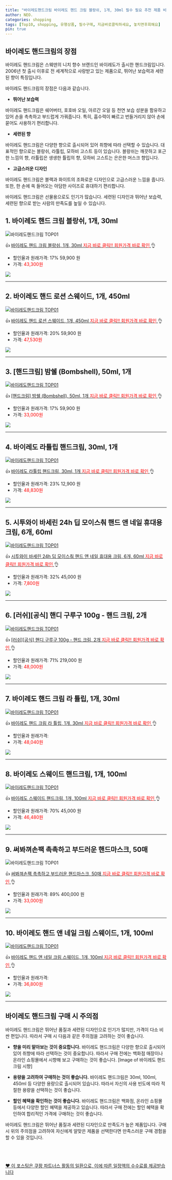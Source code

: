 ```yaml
---
title: "바이레도핸드크림 바이레도 핸드 크림 블랑쉬, 1개, 30ml 필수 필요 추천 제품 비교 최저 가격 비교 장점 구매 후기 구매평"
author: NEO.
categories: shopping
tags: [Top10, shopping, 유행상품, 필수구매, 지금바로클릭하세요, 놓치면후회해요]
pin: true
---
```

**<h2>바이레도 핸드크림의 장점</h2>**

바이레도 핸드크림은 스웨덴의 니치 향수 브랜드인 바이레도가 출시한 핸드크림입니다. 2006년 첫 출시 이후로 전 세계적으로 사랑받고 있는 제품으로, 뛰어난 보습력과 세련된 향이 특징입니다.

바이레도 핸드크림의 장점은 다음과 같습니다.

* **뛰어난 보습력**

바이레도 핸드크림은 쉐어버터, 호호바 오일, 아르간 오일 등 천연 보습 성분을 함유하고 있어 손을 촉촉하고 부드럽게 가꿔줍니다. 특히, 흡수력이 빠르고 번들거리지 않아 손에 묻어도 사용하기 편리합니다.

* **세련된 향**

바이레도 핸드크림은 다양한 향으로 출시되어 있어 취향에 따라 선택할 수 있습니다. 대표적인 향으로는 블랑쉬, 라튤립, 모하비 고스트 등이 있습니다. 블랑쉬는 깨끗하고 포근한 느낌의 향, 라튤립은 생생한 튤립의 향, 모하비 고스트는 은은한 머스크 향입니다.

* **고급스러운 디자인**

바이레도 핸드크림은 블랙과 화이트의 조화로운 디자인으로 고급스러운 느낌을 줍니다. 또한, 한 손에 쏙 들어오는 아담한 사이즈로 휴대하기 편리합니다.

바이레도 핸드크림은 선물용으로도 인기가 많습니다. 세련된 디자인과 뛰어난 보습력, 세련된 향으로 받는 사람의 만족도를 높일 수 있습니다.

   

## 1. 바이레도 핸드 크림 블랑쉬, 1개, 30ml

![바이레도핸드크림 TOP01](https://thumbnail9.coupangcdn.com/thumbnails/remote/490x490ex/image/vendor_inventory/ed4e/322b133754b49721587be58bbaf7ffec1960db86ea1e3e5e025b3bcaec11.JPG)


👍 [바이레도 핸드 크림 블랑쉬, 1개, 30ml <font color=red> 지금 바로 클릭!! 회원가격 바로 확인 </font> ](https://link.coupang.com/re/AFFSDP?lptag=AF3617701&subid=GithubCoopas&pageKey=6320099104&traceid=V0-153&itemId=13167502701&vendorItemId=83174250291) 👌 


- 할인율과 원래가격: 17%  59,900   원
- 가격: <span style='color:red'>43,300원</span>

[![](/discount_price.png)](https://link.coupang.com/re/AFFSDP?lptag=AF3617701&subid=GithubCoopas&pageKey=6320099104&traceid=V0-153&itemId=13167502701&vendorItemId=83174250291)

---


   

## 2. 바이레도 핸드 로션 스웨이드, 1개, 450ml

[![바이레도핸드크림 TOP01](https://thumbnail9.coupangcdn.com/thumbnails/remote/490x490ex/image/vendor_inventory/79ec/d513e9660f3971ab3cf21ad89b6fda23321434610ee92af2ecb2403b3e58.jpg)](https://link.coupang.com/re/AFFSDP?lptag=AF3617701&subid=GithubCoopas&pageKey=6320098910&traceid=V0-153&itemId=13167501878&vendorItemId=80426193144)


👍 [바이레도 핸드 로션 스웨이드, 1개, 450ml <font color=red> 지금 바로 클릭!! 회원가격 바로 확인 </font> ](https://link.coupang.com/re/AFFSDP?lptag=AF3617701&subid=GithubCoopas&pageKey=6320098910&traceid=V0-153&itemId=13167501878&vendorItemId=80426193144) 👌 


- 할인율과 원래가격: 20%  59,900   원
- 가격: <span style='color:red'>47,530원</span>

[![](/discount_price.png)](https://link.coupang.com/re/AFFSDP?lptag=AF3617701&subid=GithubCoopas&pageKey=6320098910&traceid=V0-153&itemId=13167501878&vendorItemId=80426193144)

---


   

## 3. [핸드크림] 밤쉘 (Bombshell), 50ml, 1개

[![바이레도핸드크림 TOP01](https://thumbnail10.coupangcdn.com/thumbnails/remote/490x490ex/image/vendor_inventory/3c09/1ff9e6d45e4c2f10abe8d614c831ceee25df6c2e6d4ee6ec133aad2f7d1e.jpg)](https://link.coupang.com/re/AFFSDP?lptag=AF3617701&subid=GithubCoopas&pageKey=6957130473&traceid=V0-153&itemId=16922992011&vendorItemId=84098693469)


👍 [[핸드크림] 밤쉘 (Bombshell), 50ml, 1개 <font color=red> 지금 바로 클릭!! 회원가격 바로 확인 </font> ](https://link.coupang.com/re/AFFSDP?lptag=AF3617701&subid=GithubCoopas&pageKey=6957130473&traceid=V0-153&itemId=16922992011&vendorItemId=84098693469) 👌 


- 할인율과 원래가격: 17%  59,900   원
- 가격: <span style='color:red'>33,000원</span>

[![](/discount_price.png)](https://link.coupang.com/re/AFFSDP?lptag=AF3617701&subid=GithubCoopas&pageKey=6957130473&traceid=V0-153&itemId=16922992011&vendorItemId=84098693469)

---


   

## 4. 바이레도 라튤립 핸드크림, 30ml, 1개

[![바이레도핸드크림 TOP01](https://thumbnail10.coupangcdn.com/thumbnails/remote/490x490ex/image/vendor_inventory/4f81/34343ddb5a925451ed375c5eab6368e26da37b578bff9ae2b8a07c5ac86a.png)](https://link.coupang.com/re/AFFSDP?lptag=AF3617701&subid=GithubCoopas&pageKey=88130543&traceid=V0-153&itemId=276039913&vendorItemId=80102811709)


👍 [바이레도 라튤립 핸드크림, 30ml, 1개 <font color=red> 지금 바로 클릭!! 회원가격 바로 확인 </font> ](https://link.coupang.com/re/AFFSDP?lptag=AF3617701&subid=GithubCoopas&pageKey=88130543&traceid=V0-153&itemId=276039913&vendorItemId=80102811709) 👌 


- 할인율과 원래가격: 23%  12,900   원
- 가격: <span style='color:red'>48,830원</span>

[![](/discount_price.png)](https://link.coupang.com/re/AFFSDP?lptag=AF3617701&subid=GithubCoopas&pageKey=88130543&traceid=V0-153&itemId=276039913&vendorItemId=80102811709)

---


   

## 5. 시투와이 바세린 24h 딥 모이스춰 핸드 앤 네일 휴대용 크림, 6개, 60ml

[![바이레도핸드크림 TOP01](https://thumbnail7.coupangcdn.com/thumbnails/remote/490x490ex/image/retail/images/386419585568331-b5432257-e83a-4f54-a1ba-7eaa77bdedd1.jpg)](https://link.coupang.com/re/AFFSDP?lptag=AF3617701&subid=GithubCoopas&pageKey=7413315021&traceid=V0-153&itemId=13674363162&vendorItemId=77985203068)


👍 [시투와이 바세린 24h 딥 모이스춰 핸드 앤 네일 휴대용 크림, 6개, 60ml <font color=red> 지금 바로 클릭!! 회원가격 바로 확인 </font> ](https://link.coupang.com/re/AFFSDP?lptag=AF3617701&subid=GithubCoopas&pageKey=7413315021&traceid=V0-153&itemId=13674363162&vendorItemId=77985203068) 👌 


- 할인율과 원래가격: 32%  45,000   원
- 가격: <span style='color:red'>7,800원</span>

[![](/discount_price.png)](https://link.coupang.com/re/AFFSDP?lptag=AF3617701&subid=GithubCoopas&pageKey=7413315021&traceid=V0-153&itemId=13674363162&vendorItemId=77985203068)

---


   

## 6. [러쉬][공식] 핸디 구루구 100g - 핸드 크림, 2개

[![바이레도핸드크림 TOP01](https://thumbnail8.coupangcdn.com/thumbnails/remote/490x490ex/image/vendor_inventory/060b/c73e44957fdc3a3bbf074ea6d0ee19bac5c352932f24b5fe770699ed12da.jpg)](https://link.coupang.com/re/AFFSDP?lptag=AF3617701&subid=GithubCoopas&pageKey=1704776560&traceid=V0-153&itemId=19503801513&vendorItemId=86612898990)


👍 [[러쉬][공식] 핸디 구루구 100g - 핸드 크림, 2개 <font color=red> 지금 바로 클릭!! 회원가격 바로 확인 </font> ](https://link.coupang.com/re/AFFSDP?lptag=AF3617701&subid=GithubCoopas&pageKey=1704776560&traceid=V0-153&itemId=19503801513&vendorItemId=86612898990) 👌 


- 할인율과 원래가격: 71%  219,000   원
- 가격: <span style='color:red'>48,000원</span>

[![](/discount_price.png)](https://link.coupang.com/re/AFFSDP?lptag=AF3617701&subid=GithubCoopas&pageKey=1704776560&traceid=V0-153&itemId=19503801513&vendorItemId=86612898990)

---


   

## 7. 바이레도 핸드 크림 라 튤립, 1개, 30ml

[![바이레도핸드크림 TOP01](https://thumbnail6.coupangcdn.com/thumbnails/remote/490x490ex/image/vendor_inventory/9ff5/54c06e00c80a8e1d12fa4c7c9019846245c57b2f0158a3f1e99b189b23ff.jpg)](https://link.coupang.com/re/AFFSDP?lptag=AF3617701&subid=GithubCoopas&pageKey=6320099110&traceid=V0-153&itemId=13167502750&vendorItemId=80426193956)


👍 [바이레도 핸드 크림 라 튤립, 1개, 30ml <font color=red> 지금 바로 클릭!! 회원가격 바로 확인 </font> ](https://link.coupang.com/re/AFFSDP?lptag=AF3617701&subid=GithubCoopas&pageKey=6320099110&traceid=V0-153&itemId=13167502750&vendorItemId=80426193956) 👌 


- 할인율과 원래가격: 
- 가격: <span style='color:red'>48,040원</span>

[![](/discount_price.png)](https://link.coupang.com/re/AFFSDP?lptag=AF3617701&subid=GithubCoopas&pageKey=6320099110&traceid=V0-153&itemId=13167502750&vendorItemId=80426193956)

---


   

## 8. 바이레도 스웨이드 핸드크림, 1개, 100ml

[![바이레도핸드크림 TOP01](https://thumbnail8.coupangcdn.com/thumbnails/remote/490x490ex/image/vendor_inventory/27a2/abd77f3d6b9212b571a48d8e0225e078b71d9c248a54c4952716a996fa6a.jpg)](https://link.coupang.com/re/AFFSDP?lptag=AF3617701&subid=GithubCoopas&pageKey=7657994155&traceid=V0-153&itemId=20394011119&vendorItemId=87476671756)


👍 [바이레도 스웨이드 핸드크림, 1개, 100ml <font color=red> 지금 바로 클릭!! 회원가격 바로 확인 </font> ](https://link.coupang.com/re/AFFSDP?lptag=AF3617701&subid=GithubCoopas&pageKey=7657994155&traceid=V0-153&itemId=20394011119&vendorItemId=87476671756) 👌 


- 할인율과 원래가격: 70%  45,000   원
- 가격: <span style='color:red'>46,480원</span>

[![](/discount_price.png)](https://link.coupang.com/re/AFFSDP?lptag=AF3617701&subid=GithubCoopas&pageKey=7657994155&traceid=V0-153&itemId=20394011119&vendorItemId=87476671756)

---


   

## 9. 써봐껴손팩 촉촉하고 부드러운 핸드마스크, 50매

![바이레도핸드크림 TOP01](https://thumbnail7.coupangcdn.com/thumbnails/remote/490x490ex/image/vendor_inventory/f435/6ed992cba8b1abd91e842176c35014419cb10b1306bb32b1dabdda247f67.PNG)


👍 [써봐껴손팩 촉촉하고 부드러운 핸드마스크, 50매 <font color=red> 지금 바로 클릭!! 회원가격 바로 확인 </font> ](https://link.coupang.com/re/AFFSDP?lptag=AF3617701&subid=GithubCoopas&pageKey=6273113451&traceid=V0-153&itemId=11369070034&vendorItemId=78645340055) 👌 


- 할인율과 원래가격: 89%  400,000   원
- 가격: <span style='color:red'>33,000원</span>

[![](/discount_price.png)](https://link.coupang.com/re/AFFSDP?lptag=AF3617701&subid=GithubCoopas&pageKey=6273113451&traceid=V0-153&itemId=11369070034&vendorItemId=78645340055)

---


   

## 10. 바이레도 핸드 앤 네일 크림 스웨이드, 1개, 100ml

[![바이레도핸드크림 TOP01](https://thumbnail9.coupangcdn.com/thumbnails/remote/490x490ex/image/vendor_inventory/2b41/f60754e35b2b31a3417d7592ba83f93aa26aa73990f8dd47cf9a56409c27.jpg)](https://link.coupang.com/re/AFFSDP?lptag=AF3617701&subid=GithubCoopas&pageKey=6320098970&traceid=V0-153&itemId=13167502059&vendorItemId=80426193222)


👍 [바이레도 핸드 앤 네일 크림 스웨이드, 1개, 100ml <font color=red> 지금 바로 클릭!! 회원가격 바로 확인 </font> ](https://link.coupang.com/re/AFFSDP?lptag=AF3617701&subid=GithubCoopas&pageKey=6320098970&traceid=V0-153&itemId=13167502059&vendorItemId=80426193222) 👌 


- 할인율과 원래가격: 
- 가격: <span style='color:red'>36,800원</span>

[![](/discount_price.png)](https://link.coupang.com/re/AFFSDP?lptag=AF3617701&subid=GithubCoopas&pageKey=6320098970&traceid=V0-153&itemId=13167502059&vendorItemId=80426193222)

---
**<h2>바이레도 핸드크림 구매 시 주의점</h2>**

바이레도 핸드크림은 뛰어난 품질과 세련된 디자인으로 인기가 많지만, 가격이 다소 비싼 편입니다. 따라서 구매 시 다음과 같은 주의점을 고려하는 것이 좋습니다.

* **향을 미리 맡아보는 것이 중요합니다.** 바이레도 핸드크림은 다양한 향으로 출시되어 있어 취향에 따라 선택하는 것이 중요합니다. 따라서 구매 전에는 백화점 매장이나 온라인 쇼핑몰에서 시향해 보고 구매하는 것이 좋습니다.
[Image of 바이레도 핸드크림 시향]

* **용량을 고려하여 구매하는 것이 좋습니다.** 바이레도 핸드크림은 30ml, 100ml, 450ml 등 다양한 용량으로 출시되어 있습니다. 따라서 자신의 사용 빈도에 따라 적절한 용량을 선택하는 것이 좋습니다.

* **할인 혜택을 확인하는 것이 좋습니다.** 바이레도 핸드크림은 백화점, 온라인 쇼핑몰 등에서 다양한 할인 혜택을 제공하고 있습니다. 따라서 구매 전에는 할인 혜택을 확인하여 합리적인 가격에 구매하는 것이 좋습니다.

바이레도 핸드크림은 뛰어난 품질과 세련된 디자인으로 만족도가 높은 제품입니다. 구매 시 위의 주의점을 고려하여 자신에게 알맞은 제품을 선택한다면 만족스러운 구매 경험을 할 수 있을 것입니다.<br><br><br><br><br> [ ❤  이 포스팅은 쿠팡 파트너스 활동의 일환으로, 이에 따른 일정액의 수수료를 제공받습니다](https://link.coupang.com/a/bcEFyh)